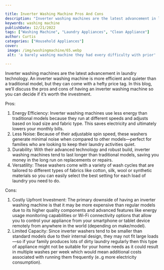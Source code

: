 ```yaml
---

title: Inverter Washing Machine Pros And Cons
description: "Inverter washing machines are the latest advancement in laundry technology. An inverter washing machine is more efficient and quie...you wont regret reading on"
keywords: washing machine
publishDate: 12/21/2022
tags: ["Washing Machine", "Laundry Appliances", "Clean Appliance"]
author: Curtis
categories: ["Household Appliances"]
cover: 
 image: /img/washingmachine/65.webp
 alt: 'a barely washing machine they had every difficulty with prior'

---
```


Inverter washing machines are the latest advancement in laundry technology. An inverter washing machine is more efficient and quieter than a traditional model, but they can come with a hefty price tag. In this blog, we’ll discuss the pros and cons of having an inverter washing machine so you can decide if it’s worth the investment.

Pros: 
1. Energy Efficiency: Inverter washing machines use less energy than traditional models because they run at different speeds and adjusts based on load size and fabric type. This saves electricity and ultimately lowers your monthly bills. 
2. Less Noise: Because of their adjustable spin speed, these washers generate minimal noise when compared to other models—perfect for families who are looking to keep their laundry activities quiet. 
3. Durability: With their advanced technology and robust build, inverter washing machines tend to last longer than traditional models, saving you money in the long run on replacements or repairs. 
4. Versatility: These washers come with a variety of wash cycles that are tailored to different types of fabrics like cotton, silk, wool or synthetic materials so you can easily select the best setting for each load of laundry you need to do.

Cons: 
1. Costly Upfront Investment: The primary downside of having an inverter washing machine is that it may be more expensive than regular models due to its higher quality components and advanced features like energy usage monitoring capabilities or Wi-Fi connectivity options that allow you to control your appliance from your smartphone or tablet device remotely from anywhere in the world (depending on make/model). 
2. Limited Capacity: Since inverter washers tend to be smaller than standard models due to their internal design, they may not fit large loads—so if your family produces lots of dirty laundry regularly then this type of appliance might not be suitable for your home needs as it could result in multiple washes per week which would mean additional costs associated with running them frequently (e..g more electricity consumption).
